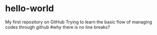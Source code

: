 # hello-world
My first repository on GitHub
Trying to learn the basic flow of managing codes through github
#why there is no line breaks?
